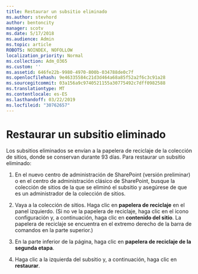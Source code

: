 ```yaml
---
title: Restaurar un subsitio eliminado
ms.author: stevhord
author: bentoncity
manager: scotv
ms.date: 5/17/2018
ms.audience: Admin
ms.topic: article
ROBOTS: NOINDEX, NOFOLLOW
localization_priority: Normal
ms.collection: Adm_O365
ms.custom: ''
ms.assetid: 646fe22b-9980-4970-800b-034788de0c7f
ms.openlocfilehash: 9e46335584c21d3d464a68a85f52a2f6c3c91a28
ms.sourcegitcommit: 03a156a9c9740521155a30775492c7dff0982588
ms.translationtype: MT
ms.contentlocale: es-ES
ms.lasthandoff: 03/22/2019
ms.locfileid: "30762657"
---
```

# <a name="restore-a-deleted-subsite"></a>Restaurar un subsitio eliminado

Los subsitios eliminados se envían a la papelera de reciclaje de la colección de sitios, donde se conservan durante 93 días. Para restaurar un subsitio eliminado:
  
1. En el nuevo centro de administración de SharePoint (versión preliminar) o en el centro de administración clásico de SharePoint, busque la colección de sitios de la que se eliminó el subsitio y asegúrese de que es un administrador de la colección de sitios. 
    
2. Vaya a la colección de sitios. Haga clic en **papelera de reciclaje** en el panel izquierdo. (Si no ve la papelera de reciclaje, haga clic en el icono configuración y, a continuación, haga clic en **contenido del sitio**. La papelera de reciclaje se encuentra en el extremo derecho de la barra de comandos en la parte superior.)
    
3. En la parte inferior de la página, haga clic en **papelera de reciclaje de la segunda etapa**.
    
4. Haga clic a la izquierda del subsitio y, a continuación, haga clic en **restaurar**.
    

